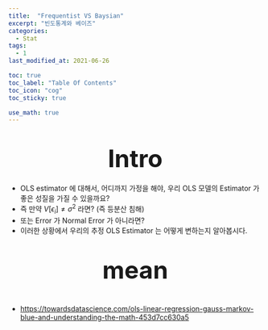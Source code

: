 ```yaml
---
title:  "Frequentist VS Baysian"
excerpt: "빈도통계와 베이즈"
categories:
  - Stat
tags:
  - 1
last_modified_at: 2021-06-26

toc: true
toc_label: "Table Of Contents"
toc_icon: "cog"
toc_sticky: true

use_math: true
---
```


# <center><font size="10">Intro</font></center>

- OLS estimator 에 대해서, 어디까지 가정을 해야, 우리 OLS 모델의 Estimator 가 좋은 성질을 가질 수 있을까요?
- 즉 만약 $V[\epsilon_i] \not= \sigma ^2$ 라면? (즉 등분산 침해)
- 또는 Error 가 Normal Error 가 아니라면? 
- 이러한 상황에서 우리의 추정 OLS Estimator 는 어떻게 변하는지 알아봅시다. 



# <center><font size="10"> mean</font></center>

# 



- https://towardsdatascience.com/ols-linear-regression-gauss-markov-blue-and-understanding-the-math-453d7cc630a5

